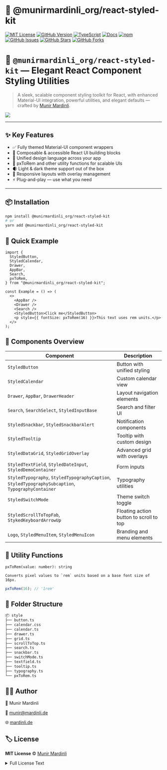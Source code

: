 # 🎨 @munirmardinli_org/react-styled-kit

[![MIT License](https://img.shields.io/badge/license-MIT-blue.svg)](LICENSE)
[![GitHub Version](https://img.shields.io/github/package-json/v/munirmardinli/react-styled-kit?color=green&label=version)](https://github.com/munirmardinli/react-styled-kit)
[![TypeScript](https://img.shields.io/badge/lang-typescript-3178C6.svg)](https://www.typescriptlang.org/)
[![Docs](https://img.shields.io/badge/docs-typedoc-blueviolet.svg)](https://munirmardinli.github.io/react-styled-kit//)
[![npm](https://img.shields.io/npm/v/@munirmardinli_org/react-styled-kit)](https://www.npmjs.com/package/@munirmardinli_org/react-styled-kit)
[![GitHub Issues](https://img.shields.io/github/issues/munirmardinli/react-styled-kit)](https://github.com/munirmardinli/react-styled-kit/issues)
[![GitHub Stars](https://img.shields.io/github/stars/munirmardinli/react-styled-kit)](https://github.com/munirmardinli/react-styled-kit/stargazers)
[![GitHub Forks](https://img.shields.io/github/forks/munirmardinli/react-styled-kit)](https://github.com/munirmardinli/react-styled-kit/network/members)

# 🎨 `@munirmardinli_org/react-styled-kit` — Elegant React Component Styling Utilities

> A sleek, scalable component styling toolkit for React, with enhanced Material-UI integration, powerful utilities, and elegant defaults — crafted by [Munir Mardinli](mailto:munir@mardinli.de).

<a href="https://www.buymeacoffee.com/munirmardinli" target="_blank">
  <img src="https://img.buymeacoffee.com/button-api/?text=Buy me a coffee&emoji=☕&slug=munirmardinli&button_colour=40DCA5&font_colour=ffffff&font_family=Cookie&outline_colour=000000&coffee_colour=FFDD00" />
</a>

---

## ✨ Key Features
- ✅ Fully themed Material-UI component wrappers
- 🧩 Composable & accessible React UI building blocks
- 🎨 Unified design language across your app
- 📐 pxToRem and other utility functions for scalable UIs
- 🌒 Light & dark theme support out of the box
- 📱 Responsive layouts with overlay management
- ⚡ Plug-and-play — use what you need
---

## 📦 Installation

```bash
npm install @munirmardinli_org/react-styled-kit
# or
yarn add @munirmardinli_org/react-styled-kit
```

## 🚀 Quick Example

```tsx
import {
  StyledButton,
  StyledCalendar,
  Drawer,
  AppBar,
  Search,
  pxToRem,
} from "@munirmardinli_org/react-styled-kit";

const Example = () => (
  <>
    <AppBar />
    <Drawer />
    <Search />
    <StyledButton>Click me</StyledButton>
    <p style={{ fontSize: pxToRem(16) }}>This text uses rem units.</p>
  </>
);

```

## 🧱 Components Overview

| Component                                                                                          | Description                             |
| -------------------------------------------------------------------------------------------------- | --------------------------------------- |
| `StyledButton`                                                                                     | Button with unified styling             |
| `StyledCalendar`                                                                                   | Custom calendar view                    |
| `Drawer`, `AppBar`, `DrawerHeader`                                                                 | Layout navigation elements              |
| `Search`, `SearchSelect`, `StyledInputBase`                                                        | Search and filter UI                    |
| `StyledSnackbar`, `StyledSnackbarAlert`                                                            | Notification components                 |
| `StyledTooltip`                                                                                    | Tooltip with custom design              |
| `StyledDataGrid`, `StyledGridOverlay`                                                              | Advanced grid with overlays             |
| `StyledTextField`, `StyledDateInput`, `StyledDemoContainer`                                        | Form inputs                             |
| `StyledTypography`, `StyledTypographyCaption`, `StyledTypographySubcaption`, `TypographyContainer` | Typography utilities                    |
| `StyledSwitchMode`                                                                                 | Theme switch toggle                     |
| `StyledScrollToTopFab`, `StykedKeyboardArrowUp`                                                    | Floating action button to scroll to top |
| `Logo`, `StyledMenuItem`, `StyledMenuIcon`                                                         | Branding and menu elements              |

## 🧠 Utility Functions

`pxToRem(value: number): string`

    Converts pixel values to `rem` units based on a base font size of 16px.

```ts
pxToRem(16); // '1rem'
```

## 📁 Folder Structure

```txt
📦 style
├── button.ts
├── calendar.css
├── calendar.ts
├── drawer.ts
├── grid.ts
├── scrollToTop.ts
├── search.ts
├── snackbar.ts
├── switchMode.ts
├── textfield.ts
├── tooltip.ts
├── typography.ts
└── pxToRem.ts
```

## 👨‍🎨 Author

👤 Munir Mardinli

📧 [munir@mardinli.de](mailto:munir@mardinli.de)

🌐 [mardinli.de](https://mardinli.de)

## 🏷️ License

**MIT License** © [Munir Mardinli](https://linktr.ee/munirmardinli)

<details>
<summary>Full License Text</summary>

```text
MIT License

Copyright (c) 2025 Munir Mardinli

Permission is hereby granted, free of charge, to any person obtaining a copy
of this software and associated documentation files (the "Software"), to deal
in the Software without restriction, including without limitation the rights
to use, copy, modify, merge, publish, distribute, sublicense, and/or sell
copies of the Software, and to permit persons to whom the Software is
furnished to do so, subject to the following conditions:

The above copyright notice and this permission notice shall be included in all
copies or substantial portions of the Software.

THE SOFTWARE IS PROVIDED "AS IS", WITHOUT WARRANTY OF ANY KIND, EXPRESS OR
IMPLIED, INCLUDING BUT NOT LIMITED TO THE WARRANTIES OF MERCHANTABILITY,
FITNESS FOR A PARTICULAR PURPOSE AND NONINFRINGEMENT. IN NO EVENT SHALL THE
AUTHORS OR COPYRIGHT HOLDERS BE LIABLE FOR ANY CLAIM, DAMAGES OR OTHER
LIABILITY, WHETHER IN AN ACTION OF CONTRACT, TORT OR OTHERWISE, ARISING FROM,
OUT OF OR IN CONNECTION WITH THE SOFTWARE OR THE USE OR OTHER DEALINGS IN THE
SOFTWARE.
```
</details>
